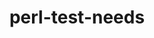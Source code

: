 ---
title: "perl-test-needs"
layout: cache
categories: [package, develop]
meta: {"versions": ["0.002010"], "compilers": ["gcc@=7.3.1"], "oss": ["amzn2"], "platforms": ["linux"], "targets": ["aarch64", "neoverse_n1", "x86_64_v3"], "stacks": ["aws-ahug", "aws-ahug-aarch64"], "num_specs": 9, "num_specs_by_stack": {"aws-ahug-aarch64": 8, "aws-ahug": 1}}
spec_details: [{"hash": "dqbd3pndbtqsrkhdetehutuskhk3mcsa", "compiler": "gcc@=7.3.1", "versions": ["0.002010"], "os": "amzn2", "platform": "linux", "target": "aarch64", "variants": ["build_system=perl"], "stacks": ["aws-ahug-aarch64"], "size": "-", "tarball": "https://binaries.spack.io/develop/build_cache/linux-amzn2-aarch64/gcc-7.3.1/perl-test-needs-0.002010/linux-amzn2-aarch64-gcc-7.3.1-perl-test-needs-0.002010-dqbd3pndbtqsrkhdetehutuskhk3mcsa.spack"}, {"hash": "ae3rhbzhjo77orp3afwknwl5ynias2ke", "compiler": "gcc@=7.3.1", "versions": ["0.002010"], "os": "amzn2", "platform": "linux", "target": "aarch64", "variants": ["build_system=perl"], "stacks": ["aws-ahug-aarch64"], "size": "-", "tarball": "https://binaries.spack.io/develop/build_cache/linux-amzn2-aarch64/gcc-7.3.1/perl-test-needs-0.002010/linux-amzn2-aarch64-gcc-7.3.1-perl-test-needs-0.002010-ae3rhbzhjo77orp3afwknwl5ynias2ke.spack"}, {"hash": "oqn4kbnv36m22t4lblen3cmvf6b54kk7", "compiler": "gcc@=7.3.1", "versions": ["0.002010"], "os": "amzn2", "platform": "linux", "target": "aarch64", "variants": ["build_system=perl"], "stacks": ["aws-ahug-aarch64"], "size": "-", "tarball": "https://binaries.spack.io/develop/build_cache/linux-amzn2-aarch64/gcc-7.3.1/perl-test-needs-0.002010/linux-amzn2-aarch64-gcc-7.3.1-perl-test-needs-0.002010-oqn4kbnv36m22t4lblen3cmvf6b54kk7.spack"}, {"hash": "vupyvksgtyw3roin73jvtbaivr3y6wzs", "compiler": "gcc@=7.3.1", "versions": ["0.002010"], "os": "amzn2", "platform": "linux", "target": "aarch64", "variants": ["build_system=perl"], "stacks": ["aws-ahug-aarch64"], "size": "-", "tarball": "https://binaries.spack.io/develop/build_cache/linux-amzn2-aarch64/gcc-7.3.1/perl-test-needs-0.002010/linux-amzn2-aarch64-gcc-7.3.1-perl-test-needs-0.002010-vupyvksgtyw3roin73jvtbaivr3y6wzs.spack"}, {"hash": "xn7x6p3pa2fh4jvujhtaeh7ksbr2bw5i", "compiler": "gcc@=7.3.1", "versions": ["0.002010"], "os": "amzn2", "platform": "linux", "target": "neoverse_n1", "variants": ["build_system=perl"], "stacks": ["aws-ahug-aarch64"], "size": "-", "tarball": "https://binaries.spack.io/develop/build_cache/linux-amzn2-neoverse_n1/gcc-7.3.1/perl-test-needs-0.002010/linux-amzn2-neoverse_n1-gcc-7.3.1-perl-test-needs-0.002010-xn7x6p3pa2fh4jvujhtaeh7ksbr2bw5i.spack"}, {"hash": "qypcwovdy4s25o3lscug7ilnsf66lcj2", "compiler": "gcc@=7.3.1", "versions": ["0.002010"], "os": "amzn2", "platform": "linux", "target": "neoverse_n1", "variants": ["build_system=perl"], "stacks": ["aws-ahug-aarch64"], "size": "-", "tarball": "https://binaries.spack.io/develop/build_cache/linux-amzn2-neoverse_n1/gcc-7.3.1/perl-test-needs-0.002010/linux-amzn2-neoverse_n1-gcc-7.3.1-perl-test-needs-0.002010-qypcwovdy4s25o3lscug7ilnsf66lcj2.spack"}, {"hash": "btk4sivyhlffjybppkgakyhnchcpf46r", "compiler": "gcc@=7.3.1", "versions": ["0.002010"], "os": "amzn2", "platform": "linux", "target": "neoverse_n1", "variants": ["build_system=perl"], "stacks": ["aws-ahug-aarch64"], "size": "-", "tarball": "https://binaries.spack.io/develop/build_cache/linux-amzn2-neoverse_n1/gcc-7.3.1/perl-test-needs-0.002010/linux-amzn2-neoverse_n1-gcc-7.3.1-perl-test-needs-0.002010-btk4sivyhlffjybppkgakyhnchcpf46r.spack"}, {"hash": "ss2aqj6ut3a5bkpyyfapcrzsuys2if4e", "compiler": "gcc@=7.3.1", "versions": ["0.002010"], "os": "amzn2", "platform": "linux", "target": "neoverse_n1", "variants": ["build_system=perl"], "stacks": ["aws-ahug-aarch64"], "size": "-", "tarball": "https://binaries.spack.io/develop/build_cache/linux-amzn2-neoverse_n1/gcc-7.3.1/perl-test-needs-0.002010/linux-amzn2-neoverse_n1-gcc-7.3.1-perl-test-needs-0.002010-ss2aqj6ut3a5bkpyyfapcrzsuys2if4e.spack"}, {"hash": "zlzg6sjbjtotwbrgc4cjcfitb5kdyepy", "compiler": "gcc@=7.3.1", "versions": ["0.002010"], "os": "amzn2", "platform": "linux", "target": "x86_64_v3", "variants": ["build_system=perl"], "stacks": ["aws-ahug"], "size": "-", "tarball": "https://binaries.spack.io/develop/build_cache/linux-amzn2-x86_64_v3/gcc-7.3.1/perl-test-needs-0.002010/linux-amzn2-x86_64_v3-gcc-7.3.1-perl-test-needs-0.002010-zlzg6sjbjtotwbrgc4cjcfitb5kdyepy.spack"}]
---